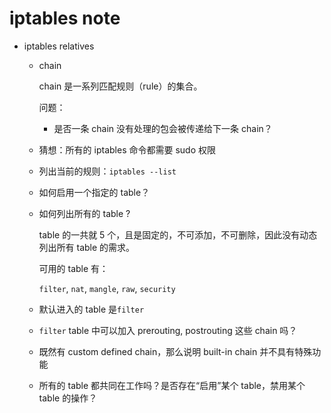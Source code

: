 # iptables note

* iptables relatives

    * chain

        chain 是一系列匹配规则（rule）的集合。

        问题：

        * 是否一条 chain 没有处理的包会被传递给下一条 chain？

    * 猜想：所有的 iptables 命令都需要 sudo 权限

    * 列出当前的规则：`iptables --list`

    * 如何启用一个指定的 table？

    * 如何列出所有的 table ?

        table 的一共就 5 个，且是固定的，不可添加，不可删除，因此没有动态列出所有 table 的需求。

        可用的 table 有：

        `filter`, `nat`, `mangle`, `raw`, `security`

    * 默认进入的 table 是`filter`

    * `filter` table 中可以加入 prerouting, postrouting 这些 chain 吗？

    * 既然有 custom defined chain，那么说明 built-in chain 并不具有特殊功能

    * 所有的 table 都共同在工作吗？是否存在“启用”某个 table，禁用某个 table 的操作？